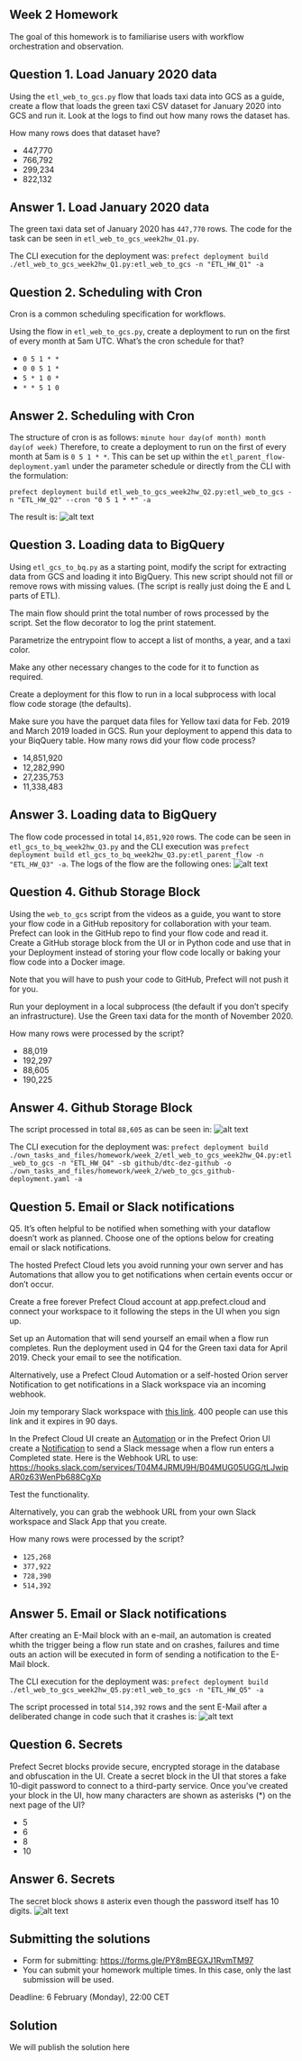 ## Week 2 Homework

The goal of this homework is to familiarise users with workflow orchestration and observation. 


## Question 1. Load January 2020 data

Using the `etl_web_to_gcs.py` flow that loads taxi data into GCS as a guide, create a flow that loads the green taxi CSV dataset for January 2020 into GCS and run it. Look at the logs to find out how many rows the dataset has.

How many rows does that dataset have?

* 447,770
* 766,792
* 299,234
* 822,132

## Answer 1. Load January 2020 data
The green taxi data set of January 2020 has `447,770` rows. The code for the task can be seen in `etl_web_to_gcs_week2hw_Q1.py`.

The CLI execution for the deployment was: 
`prefect deployment build ./etl_web_to_gcs_week2hw_Q1.py:etl_web_to_gcs -n "ETL_HW_Q1" -a`


## Question 2. Scheduling with Cron

Cron is a common scheduling specification for workflows. 

Using the flow in `etl_web_to_gcs.py`, create a deployment to run on the first of every month at 5am UTC. What’s the cron schedule for that?

- `0 5 1 * *`
- `0 0 5 1 *`
- `5 * 1 0 *`
- `* * 5 1 0`


## Answer 2. Scheduling with Cron
The structure of cron is as follows: `minute hour day(of month) month day(of week)`
Therefore, to create a deployment to run on the first of every month at 5am is `0 5 1 * *`. This can be set up within the `etl_parent_flow-deployment.yaml` under the parameter schedule or directly from the CLI with the formulation:

`prefect deployment build etl_web_to_gcs_week2hw_Q2.py:etl_web_to_gcs -n "ETL_HW_Q2" --cron "0 5 1 * *" -a`

The result is:
![alt text](../../images/flow_question2.png)

## Question 3. Loading data to BigQuery 

Using `etl_gcs_to_bq.py` as a starting point, modify the script for extracting data from GCS and loading it into BigQuery. This new script should not fill or remove rows with missing values. (The script is really just doing the E and L parts of ETL).

The main flow should print the total number of rows processed by the script. Set the flow decorator to log the print statement.

Parametrize the entrypoint flow to accept a list of months, a year, and a taxi color. 

Make any other necessary changes to the code for it to function as required.

Create a deployment for this flow to run in a local subprocess with local flow code storage (the defaults).

Make sure you have the parquet data files for Yellow taxi data for Feb. 2019 and March 2019 loaded in GCS. Run your deployment to append this data to your BiqQuery table. How many rows did your flow code process?

- 14,851,920
- 12,282,990
- 27,235,753
- 11,338,483


## Answer 3. Loading data to BigQuery

The flow code processed in total `14,851,920` rows. The code can be seen in `etl_gcs_to_bq_week2hw_Q3.py` and the CLI execution was `prefect deployment build etl_gcs_to_bq_week2hw_Q3.py:etl_parent_flow -n "ETL_HW_Q3" -a`. The logs of the flow are the following ones:
![alt text](../../images/flow_question3.png)

## Question 4. Github Storage Block

Using the `web_to_gcs` script from the videos as a guide, you want to store your flow code in a GitHub repository for collaboration with your team. Prefect can look in the GitHub repo to find your flow code and read it. Create a GitHub storage block from the UI or in Python code and use that in your Deployment instead of storing your flow code locally or baking your flow code into a Docker image. 

Note that you will have to push your code to GitHub, Prefect will not push it for you.

Run your deployment in a local subprocess (the default if you don’t specify an infrastructure). Use the Green taxi data for the month of November 2020.

How many rows were processed by the script?

- 88,019
- 192,297
- 88,605
- 190,225

## Answer 4. Github Storage Block

The script processed in total `88,605` as can be seen in:
![alt text](../../images/flow_question4.png)

The CLI execution for the deployment was:
`prefect deployment build ./own_tasks_and_files/homework/week_2/etl_web_to_gcs_week2hw_Q4.py:etl_web_to_gcs -n "ETL_HW_Q4" -sb github/dtc-dez-github -o ./own_tasks_and_files/homework/week_2/web_to_gcs_github-deployment.yaml -a`

## Question 5. Email or Slack notifications

Q5. It’s often helpful to be notified when something with your dataflow doesn’t work as planned. Choose one of the options below for creating email or slack notifications.

The hosted Prefect Cloud lets you avoid running your own server and has Automations that allow you to get notifications when certain events occur or don’t occur. 

Create a free forever Prefect Cloud account at app.prefect.cloud and connect your workspace to it following the steps in the UI when you sign up. 

Set up an Automation that will send yourself an email when a flow run completes. Run the deployment used in Q4 for the Green taxi data for April 2019. Check your email to see the notification.

Alternatively, use a Prefect Cloud Automation or a self-hosted Orion server Notification to get notifications in a Slack workspace via an incoming webhook. 

Join my temporary Slack workspace with [this link](https://join.slack.com/t/temp-notify/shared_invite/zt-1odklt4wh-hH~b89HN8MjMrPGEaOlxIw). 400 people can use this link and it expires in 90 days. 

In the Prefect Cloud UI create an [Automation](https://docs.prefect.io/ui/automations) or in the Prefect Orion UI create a [Notification](https://docs.prefect.io/ui/notifications/) to send a Slack message when a flow run enters a Completed state. Here is the Webhook URL to use: https://hooks.slack.com/services/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

Test the functionality.

Alternatively, you can grab the webhook URL from your own Slack workspace and Slack App that you create. 


How many rows were processed by the script?

- `125,268`
- `377,922`
- `728,390`
- `514,392`


## Answer 5. Email or Slack notifications

After creating an E-Mail block with an e-mail, an automation is created whith the trigger being a flow run state and on crashes, failures and time outs an action will be executed in form of sending a notification to the E-Mail block.

The CLI execution for the deployment was: 
`prefect deployment build ./etl_web_to_gcs_week2hw_Q5.py:etl_web_to_gcs -n "ETL_HW_Q5" -a`


The script processed in total `514,392` rows and the sent E-Mail after a deliberated change in code such that it crashes is:
![alt text](../../images/flow_question5.png)

## Question 6. Secrets

Prefect Secret blocks provide secure, encrypted storage in the database and obfuscation in the UI. Create a secret block in the UI that stores a fake 10-digit password to connect to a third-party service. Once you’ve created your block in the UI, how many characters are shown as asterisks (*) on the next page of the UI?

- 5
- 6
- 8
- 10

## Answer 6. Secrets

The secret block shows `8` asterix even though the password itself has 10 digits.
![alt text](../../images/flow_question6.png)

## Submitting the solutions

* Form for submitting: https://forms.gle/PY8mBEGXJ1RvmTM97
* You can submit your homework multiple times. In this case, only the last submission will be used. 

Deadline: 6 February (Monday), 22:00 CET


## Solution

We will publish the solution here
